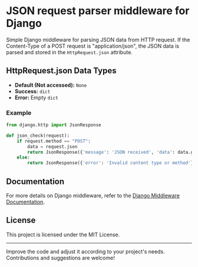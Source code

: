 # JSON request parser middleware for Django

Simple Django middleware for parsing JSON data from HTTP request.
If the Content-Type of a POST request is "application/json", the JSON data is parsed and stored in the `HttpRequest.json` attribute.

## HttpRequest.json Data Types

- **Default (Not accessed):** `None`
- **Success:** `dict`
- **Error:** Empty `dict`

### Example

```python
from django.http import JsonResponse

def json_check(request):
    if request.method == "POST":
        data = request.json
        return JsonResponse({'message': 'JSON received', 'data': data.get('message')})
    else:
        return JsonResponse({'error': 'Invalid content type or method'}, status=400)
```

## Documentation

For more details on Django middleware, refer to the [Django Middleware Documentation](https://docs.djangoproject.com/en/5.0/topics/http/middleware/).

## License

This project is licensed under the MIT License.

---

Improve the code and adjust it according to your project's needs. Contributions and suggestions are welcome!
